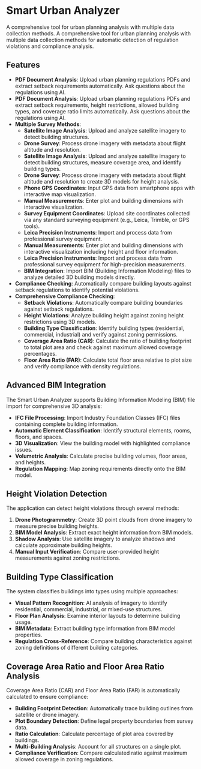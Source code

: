 # Smart Urban Analyzer
A comprehensive tool for urban planning analysis with multiple data collection methods.
A comprehensive tool for urban planning analysis with multiple data collection methods for automatic detection of regulation violations and compliance analysis.
## Features
- **PDF Document Analysis**: Upload urban planning regulations PDFs and extract setback requirements automatically. Ask questions about the regulations using AI.
- **PDF Document Analysis**: Upload urban planning regulations PDFs and extract setback requirements, height restrictions, allowed building types, and coverage ratio limits automatically. Ask questions about the regulations using AI.
- **Multiple Survey Methods**:
  - **Satellite Image Analysis**: Upload and analyze satellite imagery to detect building structures.
  - **Drone Survey**: Process drone imagery with metadata about flight altitude and resolution.
  - **Satellite Image Analysis**: Upload and analyze satellite imagery to detect building structures, measure coverage area, and identify building types.
  - **Drone Survey**: Process drone imagery with metadata about flight altitude and resolution to create 3D models for height analysis.
  - **Phone GPS Coordinates**: Input GPS data from smartphone apps with interactive map visualization.
  - **Manual Measurements**: Enter plot and building dimensions with interactive visualization.
  - **Survey Equipment Coordinates**: Upload site coordinates collected via any standard surveying equipment (e.g., Leica, Trimble, or GPS tools).
  - **Leica Precision Instruments**: Import and process data from professional survey equipment.
  - **Manual Measurements**: Enter plot and building dimensions with interactive visualization including height and floor information.
  - **Leica Precision Instruments**: Import and process data from professional survey equipment for high-precision measurements.
  - **BIM Integration**: Import BIM (Building Information Modeling) files to analyze detailed 3D building models directly.
- **Compliance Checking**: Automatically compare building layouts against setback regulations to identify potential violations.
- **Comprehensive Compliance Checking**:
  - **Setback Violations**: Automatically compare building boundaries against setback regulations.
  - **Height Violations**: Analyze building height against zoning height restrictions using 3D models.
  - **Building Type Classification**: Identify building types (residential, commercial, industrial) and verify against zoning permissions.
  - **Coverage Area Ratio (CAR)**: Calculate the ratio of building footprint to total plot area and check against maximum allowed coverage percentages.
  - **Floor Area Ratio (FAR)**: Calculate total floor area relative to plot size and verify compliance with density regulations.
## Advanced BIM Integration
The Smart Urban Analyzer supports Building Information Modeling (BIM) file import for comprehensive 3D analysis:
- **IFC File Processing**: Import Industry Foundation Classes (IFC) files containing complete building information.
- **Automatic Element Classification**: Identify structural elements, rooms, floors, and spaces.
- **3D Visualization**: View the building model with highlighted compliance issues.
- **Volumetric Analysis**: Calculate precise building volumes, floor areas, and heights.
- **Regulation Mapping**: Map zoning requirements directly onto the BIM model.
## Height Violation Detection
The application can detect height violations through several methods:
1. **Drone Photogrammetry**: Create 3D point clouds from drone imagery to measure precise building heights.
2. **BIM Model Analysis**: Extract exact height information from BIM models.
3. **Shadow Analysis**: Use satellite imagery to analyze shadows and calculate approximate building heights.
4. **Manual Input Verification**: Compare user-provided height measurements against zoning restrictions.
## Building Type Classification
The system classifies buildings into types using multiple approaches:
- **Visual Pattern Recognition**: AI analysis of imagery to identify residential, commercial, industrial, or mixed-use structures.
- **Floor Plan Analysis**: Examine interior layouts to determine building usage.
- **BIM Metadata**: Extract building type information from BIM model properties.
- **Regulation Cross-Reference**: Compare building characteristics against zoning definitions of different building categories.
## Coverage Area Ratio and Floor Area Ratio Analysis
Coverage Area Ratio (CAR) and Floor Area Ratio (FAR) is automatically calculated to ensure compliance:
- **Building Footprint Detection**: Automatically trace building outlines from satellite or drone imagery.
- **Plot Boundary Detection**: Define legal property boundaries from survey data.
- **Ratio Calculation**: Calculate percentage of plot area covered by buildings.
- **Multi-Building Analysis**: Account for all structures on a single plot.
- **Compliance Verification**: Compare calculated ratio against maximum allowed coverage in zoning regulations.
